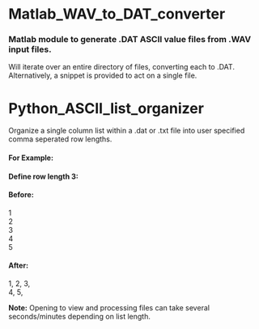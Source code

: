 # Matlab_WAV_to_DAT_converter  
### Matlab module to generate .DAT ASCII value files from .WAV input files.  
Will iterate over an entire directory of files, converting each to .DAT.  
Alternatively, a snippet is provided to act on a single file.  

# Python_ASCII_list_organizer   
Organize a single column list within a .dat or .txt file into user specified comma seperated row lengths.  
#### For Example:  
#### Define row length 3:  
#### Before:  
1  
2  
3  
4  
5  

#### After:  
1, 2, 3,  
4, 5,  
    
    
**Note:** Opening to view and processing files can take several seconds/minutes depending on list length.
